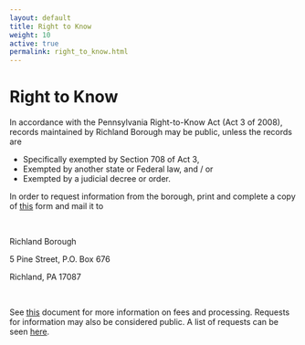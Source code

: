 ```yaml
---
layout: default
title: Right to Know
weight: 10
active: true
permalink: right_to_know.html
---
```


<script>
  mixpanel.track("Right To Know Page");
</script>

# Right to Know

In accordance with the Pennsylvania Right-to-Know Act (Act 3 of 2008), records maintained by Richland Borough may be public, unless the records are

- Specifically exempted by Section 708 of Act 3,
- Exempted by another state or Federal law, and / or
- Exempted by a judicial decree or order.

In order to request information from the borough, print and complete a copy of [this](http://richlandborough.org/files/RTKform.pdf) form and mail it to

<br />

Richland Borough

5 Pine Street, P.O. Box 676

Richland, PA 17087

<br />
  
See [this](http://richlandborough.org/files/RTKfees.pdf) document for more
information on fees and processing. Requests for information may also be
considered public. A list of requests can be seen [here](http://richlandborough.org/files/RTK_8-7-17.pdf).
